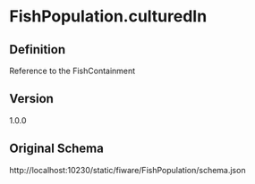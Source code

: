 # FishPopulation.culturedIn

## Definition
Reference to the FishContainment

## Version
1.0.0

## Original Schema
http://localhost:10230/static/fiware/FishPopulation/schema.json
